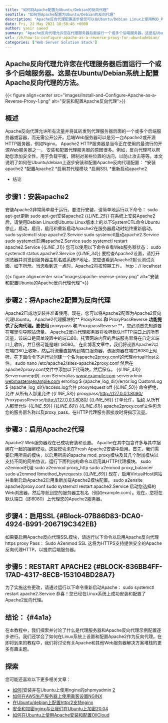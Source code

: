 ```yaml
---
title: "如何将Apache配置为Ubuntu/Debian的反向代理" 
seoTitle: "如何将Apache配置为Ubuntu/Debian的反向代理" 
description: "Apache反向代理配置逐步使您可以在Ubuntu/Debian Linux上使用MOD_PROXY在代理服务器后面运行一个或多个后端服务器。" 
date: Fri, 21 May 2021 18:58:46 +0000
author: yasir saeed
summary: "Apache反向代理允许您在代理服务器后面运行一个或多个后端服务器。这是在Ubuntu/Debian系统上配置Apache反向代理的方法。" 
url: /zh/how-to-configure-apache-as-a-reverse-proxy-for-ubuntudebian/
categories: ['Web Server Solution Stack']
---
```


## Apache反向代理允许您在代理服务器后面运行一个或多个后端服务器。这是在Ubuntu/Debian系统上配置Apache反向代理的方法。

{{< figure align=center src="images/Install-and-Configure-Apache-as-a-Reverse-Proxy-1.png" alt="安装和配置Apache反向代理">}}


## **概述**
Apache反向代理允许所有流量并将其转发到代理服务器后面的一个或多个后端服务器或容器，而无需公开公开。后端Web服务器可以是另一台Apache2或开源HTTP服务器，例如Nginx。 Apache2 HTTP服务器是当今正在使用的最流行的开源Web服务器之一。
安装和配置代理服务器的原因很多。例如，反向代理可以帮助您添加安全性，用于负载平衡，限制对某些位置的访问，以防止攻击等等。本文说明了如何在Ubuntu/debian上逐步安装和配置Apache反向代理配置：
  *安装apache2
  *配置Apache2
  *启用其代理模块
  *启用SSL
  *重新启动apache2
  * 结论

## 步骤1：安装apache2
安装Apache2非常简单易于运行。要进行安装，请简单地运行以下命令：
sudo apt-get更新
sudo apt-get安装apache2
{{_LINE_25_}}
在系统上安装Apache2后，请使用Debian Linux或Ubuntu Linux版本上的以下SystemCTL命令Ubuntu停止，启动，启用，启用和重新启动Apache2在服务器启动时始终重新启动。
sudo systemctl stop apache2.Service
sudo systemctl启动apache2.Service
sudo systemctl启用apache2.Service
sudo systemctl restart apache2.Service
{{_LINE_31_}}
您可以使用以下命令查看Web服务器状态：
sudo systemctl status apache2.Service
{{_LINE_34_}}
要检查Apache2设置，请打开浏览器并浏览到服务器主机名或系统IP地址，您应该看到Apache2默认测试页面，如下所示。当您看到这一点时，Apache2将按预期工作。 http：// localhost

{{< figure align=center src="images/apache-reverse-proxy.png" alt="安装和配置Ubuntu的Apache反向代理代理">}}


## 步骤2：将Apache2配置为反向代理
Apache2已成功安装并准备使用。现在，您可以将Apache2配置为Apache2反向代理Ubuntu。 Apache2代理模块的** ProxyPass **和** ProxyPassReverse **功能提供了反向代理。要使用** proxypass **和** ProxypassReverse **，您必须首先知道要在哪里引导网站流量。
Apache2反向代理服务器将收听默认HTTP端口上的所有流量，该端口是简单设置中的端口80。托管网站内容的后端服务器将在自定义端口上收听，并且很可能是端口8080。
在此博客文章中，我们将设置Apache2以在端口80上收听，然后将流量直接转到端口服务器，该服务器在端口8080上倾听。在下面命令下运行以创建一个名为apache2proxy.conf的代理virtualHost文件。
sudo nano /etc/apache2/sites-apache2proxy.conf
然后在apache2proxy.conf文件中添加以下代码块，然后保存。
{{_LINE_43_}}
        Servername示例..com
        Serveralias www.example.com
        serveradmin webmaster@example.com
        errorlog $ {apache_log_dir}/error.log
        CustomLog $ {apache_log_dir}/access.log合并
        proxyrequest off
{{_LINE_50_}}
          命令拒绝，允许
          从所有人那里允许
{{_LINE_53_}}
        proxypass/http://127.0.0.1:8080/
        ProxypassReverse/http://127.0.0.1:8080/
{{_LINE_56_}}
          订单允许，拒绝
          从所有人那里允许
{{_LINE_59_}}
{{_LINE_60_}}
{{_LINE_61_}}
apache2proxy.conf文件包含您的服务器名称以及proxy_pass，在HTTP代理服务器接收时将指示流量。

## 步骤3：启用Apache2代理
Apache2 Web服务器现在已成功安装和设置。 Apache在其中包含许多与其中捆绑在一起的捆绑模块。这些模块未在Fresh Apache2安装中启用。首先，我们需要启用所需的模块，以启用所需的apache mod_proxy模块及其几个附加模块以支持不同的网络协议。运行下面列出的命令以启用其HTTP代理模块。
sudo a2enmod代理
sudo a2enmod proxy_http
sudo a2enmod proxy_balancer
sudo a2enmod lbmethod_byrequests
{{_LINE_69_}}
现在，启用VirtualHost网站并重新启动Apache2启用重新加载Apache2模块配置。
sudo a2ensite apache2proxy.conf
sudo systemctl restart apache2.Service
启动您选择的Web浏览器，然后导航到您的服务器主机名（例如example.com）。现在，您将在默认端口（即8080）上代理您的Apache2服务器。

## 步骤4：启用SSL {#Block-07B86D83-DCA0-4924-B991-206719C342EB}
如果要启用Apache反向代理SSL模块，请运行以下命令以启用Apache反向代理https proxy Pass：
Sudo A2enmod SSL
这将为HTTPS支持提供安全的Apache反向代理HTTP，以提供后端服务器。

## 步骤5：RESTART APACHE2 {#BLOCK-836BB4FF-17AD-4317-8ECB-153104BD28A7}
为了实施这些更改，请通过运行以下命令重新启动Apache：
sudo systemctl restart apache2.Service
恭喜！您已经在Linux系统上成功安装和配置了Apache2反向代理。

## **结论：** {#4a1a}
在本教程中，我们探索并讨论了什么是代理服务器和Apache反向代理示例配置逐步进行。我们还学会了如何在Linux系统上设置和配置Apache2作为反向代理。在即将到来的教程中，我们将讨论有关Apache和其他Web服务器解决方案堆栈的更多有趣主题。

## 探索
您可能还喜欢以下更多相关文章：
  * [如何][1][安装并在Ubuntu上使用nginx的phpmyadmin [2]
  * [如何在AWS生产服务器上使用乘客设置NGINX][3]
  * [在Ubuntu/debian上配置http/2支持nginx][4]
  * [安全和加密nginx与让我们在Ubuntu上加密20.04][5]
  * [如何在Ubuntu上使用Apache安装和配置OllCloud][6]

  
[1]: https://blog.containerize.com/web-server-solution-stack/zh/how-to-configure-apache-as-a-reverse-proxy-for-ubuntudebian/
[2]: https://blog.containerize.com/web-server-solution-stack/how-to-install-and-secure-phpmyadmin-with-nginx-on-ubuntu/
[3]: https://blog.containerize.com/web-server-solution-stack/how-to-setup-nginx-with-passenger-on-aws-production-server/
[4]: https://blog.containerize.com/web-server-solution-stack/how-to-configure-http2-support-in-nginx-on-ubuntudebian/
[5]: https://blog.containerize.com/web-server-solution-stack/how-to-secure-nginx-with-letsencrypt-on-ubuntu-20-04/
[6]: https://blog.containerize.com/backup-and-sync-software/how-to-install-and-configure-owncloud-with-apache-on-ubuntu/
